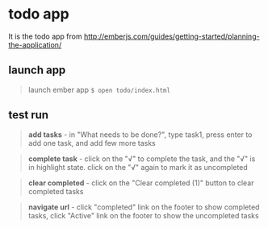 todo app
==========

It is the todo app from http://emberjs.com/guides/getting-started/planning-the-application/

## launch app

> launch ember app `$ open todo/index.html`

## test run

> **add tasks** - in "What needs to be done?", type task1, press enter to add one task, and add few more tasks

> **complete task** - click on the "√" to complete the task, and the "√" is in highlight state. click on the "√" again to mark it as uncompleted

> **clear completed** - click on the "Clear completed (1)" button to clear completed tasks

> **navigate url** - click "completed" link on the footer to show completed tasks, click "Active" link on the footer to show the uncompleted tasks
